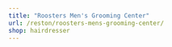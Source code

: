 ```yaml
---
title: "Roosters Men's Grooming Center"
url: /reston/roosters-mens-grooming-center/
shop: hairdresser
---
```

